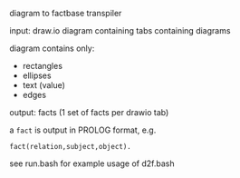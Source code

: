 diagram to factbase transpiler

input: draw.io diagram containing tabs containing diagrams

diagram contains only:
- rectangles
- ellipses
- text (value)
- edges


output: facts (1 set of facts per drawio tab)

a `fact` is output in PROLOG format, e.g.
```
fact(relation,subject,object).
```

see run.bash for example usage of d2f.bash

